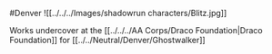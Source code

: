 #Denver 
![[../../../Images/shadowrun characters/Blitz.jpg]]

Works undercover at the [[../../../AA Corps/Draco Foundation|Draco Foundation]] for [[../../Neutral/Denver/Ghostwalker]]
